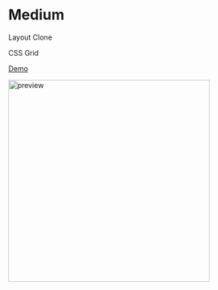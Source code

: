 # Medium
Layout Clone

CSS Grid

[Demo](https://dokinqs.github.io/Medium/)

<img width="400" alt="preview" src="https://user-images.githubusercontent.com/22225317/35050214-4850053a-fb70-11e7-8348-3fd53737b3ce.png">
